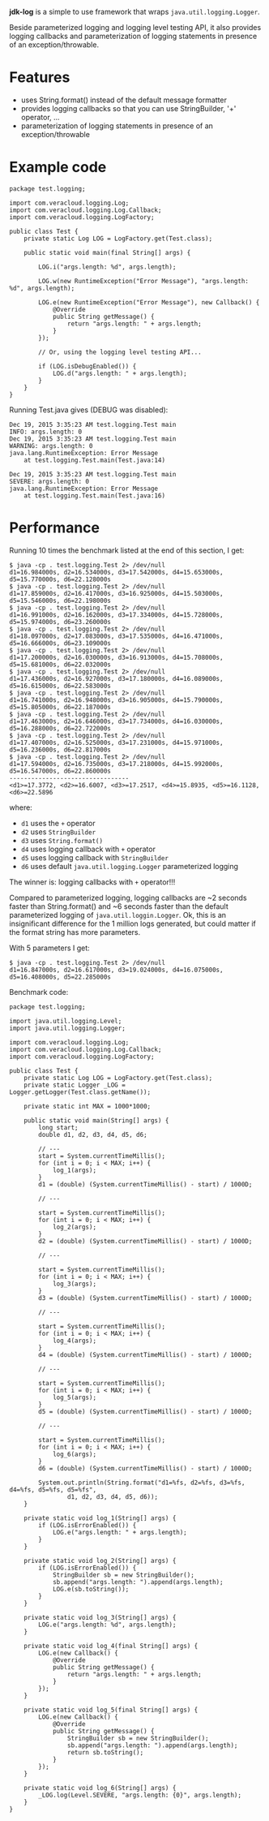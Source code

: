 **jdk-log** is a simple to use framework that wraps `java.util.logging.Logger`.

Beside parameterized logging and logging level testing API, it also provides logging callbacks and parameterization of logging statements in presence of an exception/throwable.

# Features

* uses String.format() instead of the default message formatter
* provides logging callbacks so that you can use StringBuilder, '+' operator, ...
* parameterization of logging statements in presence of an exception/throwable

# Example code

```
package test.logging;

import com.veracloud.logging.Log;
import com.veracloud.logging.Log.Callback;
import com.veracloud.logging.LogFactory;

public class Test {
    private static Log LOG = LogFactory.get(Test.class);

    public static void main(final String[] args) {

        LOG.i("args.length: %d", args.length);

        LOG.w(new RuntimeException("Error Message"), "args.length: %d", args.length);

        LOG.e(new RuntimeException("Error Message"), new Callback() {
            @Override
            public String getMessage() {
                return "args.length: " + args.length;
            }
        });

        // Or, using the logging level testing API...

        if (LOG.isDebugEnabled()) {
            LOG.d("args.length: " + args.length);
        }
    }
}
```

Running Test.java gives (DEBUG was disabled):

```
Dec 19, 2015 3:35:23 AM test.logging.Test main
INFO: args.length: 0
Dec 19, 2015 3:35:23 AM test.logging.Test main
WARNING: args.length: 0
java.lang.RuntimeException: Error Message
	at test.logging.Test.main(Test.java:14)

Dec 19, 2015 3:35:23 AM test.logging.Test main
SEVERE: args.length: 0
java.lang.RuntimeException: Error Message
	at test.logging.Test.main(Test.java:16)
```

# Performance

Running 10 times the benchmark listed at the end of this section, I get:

```
$ java -cp . test.logging.Test 2> /dev/null
d1=16.984000s, d2=16.534000s, d3=17.542000s, d4=15.653000s, d5=15.770000s, d6=22.128000s
$ java -cp . test.logging.Test 2> /dev/null
d1=17.859000s, d2=16.417000s, d3=16.925000s, d4=15.503000s, d5=15.546000s, d6=22.198000s
$ java -cp . test.logging.Test 2> /dev/null
d1=16.991000s, d2=16.162000s, d3=17.334000s, d4=15.728000s, d5=15.974000s, d6=23.260000s
$ java -cp . test.logging.Test 2> /dev/null
d1=18.097000s, d2=17.083000s, d3=17.535000s, d4=16.471000s, d5=16.666000s, d6=23.109000s
$ java -cp . test.logging.Test 2> /dev/null
d1=17.200000s, d2=16.030000s, d3=16.913000s, d4=15.708000s, d5=15.681000s, d6=22.032000s
$ java -cp . test.logging.Test 2> /dev/null
d1=17.436000s, d2=16.927000s, d3=17.180000s, d4=16.089000s, d5=16.615000s, d6=22.583000s
$ java -cp . test.logging.Test 2> /dev/null
d1=16.741000s, d2=16.948000s, d3=16.905000s, d4=15.790000s, d5=15.805000s, d6=22.187000s
$ java -cp . test.logging.Test 2> /dev/null
d1=17.463000s, d2=16.646000s, d3=17.734000s, d4=16.030000s, d5=16.288000s, d6=22.722000s
$ java -cp . test.logging.Test 2> /dev/null
d1=17.407000s, d2=16.525000s, d3=17.231000s, d4=15.971000s, d5=16.236000s, d6=22.817000s
$ java -cp . test.logging.Test 2> /dev/null
d1=17.594000s, d2=16.735000s, d3=17.218000s, d4=15.992000s, d5=16.547000s, d6=22.860000s
---------------------------------
<d1>=17.3772, <d2>=16.6007, <d3>=17.2517, <d4>=15.8935, <d5>=16.1128, <d6>=22.5896
```

where:

* `d1` uses the `+` operator
* `d2` uses `StringBuilder`
* `d3` uses `String.format()`
* `d4` uses logging callback with `+` operator
* `d5` uses logging callback with `StringBuilder`
* `d6` uses default `java.util.logging.Logger` parameterized logging
				
The winner is: logging callbacks with `+` operator!!! 

Compared to parameterized logging, logging callbacks are ~2 seconds faster than String.format() and ~6 seconds faster than the default parameterized logging of `java.util.loggin.Logger`. Ok, this is an insignificant difference for the 1 million logs generated, but could matter if the format string has more parameters.

With 5 parameters I get:

```
$ java -cp . test.logging.Test 2> /dev/null
d1=16.847000s, d2=16.617000s, d3=19.024000s, d4=16.075000s, d5=16.408000s, d5=22.285000s
```

Benchmark code:

```
package test.logging;

import java.util.logging.Level;
import java.util.logging.Logger;

import com.veracloud.logging.Log;
import com.veracloud.logging.Log.Callback;
import com.veracloud.logging.LogFactory;

public class Test {
	private static Log LOG = LogFactory.get(Test.class);
	private static Logger _LOG = Logger.getLogger(Test.class.getName());

	private static int MAX = 1000*1000;

	public static void main(String[] args) {
		long start;
		double d1, d2, d3, d4, d5, d6;
		
		// ---
		start = System.currentTimeMillis();
		for (int i = 0; i < MAX; i++) {
			log_1(args);
		}
		d1 = (double) (System.currentTimeMillis() - start) / 1000D;
		
		// ---
		
		start = System.currentTimeMillis();
		for (int i = 0; i < MAX; i++) {
			log_2(args);
		}
		d2 = (double) (System.currentTimeMillis() - start) / 1000D;
		
		// ---
		
		start = System.currentTimeMillis();
		for (int i = 0; i < MAX; i++) {
			log_3(args);
		}
		d3 = (double) (System.currentTimeMillis() - start) / 1000D;
		
		// ---
		
		start = System.currentTimeMillis();
		for (int i = 0; i < MAX; i++) {
			log_4(args);
		}
		d4 = (double) (System.currentTimeMillis() - start) / 1000D;
		
		// ---
		
		start = System.currentTimeMillis();
		for (int i = 0; i < MAX; i++) {
			log_5(args);
		}
		d5 = (double) (System.currentTimeMillis() - start) / 1000D;
		
		// ---
		
		start = System.currentTimeMillis();
		for (int i = 0; i < MAX; i++) {
			log_6(args);
		}
		d6 = (double) (System.currentTimeMillis() - start) / 1000D;
		
		System.out.println(String.format("d1=%fs, d2=%fs, d3=%fs, d4=%fs, d5=%fs, d5=%fs", 
				d1, d2, d3, d4, d5, d6));
	}

	private static void log_1(String[] args) {
		if (LOG.isErrorEnabled()) {
			LOG.e("args.length: " + args.length);
		}
	}
	
	private static void log_2(String[] args) {
		if (LOG.isErrorEnabled()) {
			StringBuilder sb = new StringBuilder();
			sb.append("args.length: ").append(args.length);
			LOG.e(sb.toString());
		}
	}
	
	private static void log_3(String[] args) {
		LOG.e("args.length: %d", args.length);
	}
	
	private static void log_4(final String[] args) {
		LOG.e(new Callback() {
			@Override
			public String getMessage() {
				return "args.length: " + args.length;
			}
		});
	}
	
	private static void log_5(final String[] args) {
		LOG.e(new Callback() {
			@Override
			public String getMessage() {
				StringBuilder sb = new StringBuilder();
				sb.append("args.length: ").append(args.length);
				return sb.toString();
			}
		});
	}
	
	private static void log_6(String[] args) {
		_LOG.log(Level.SEVERE, "args.length: {0}", args.length);
	}
}
```
